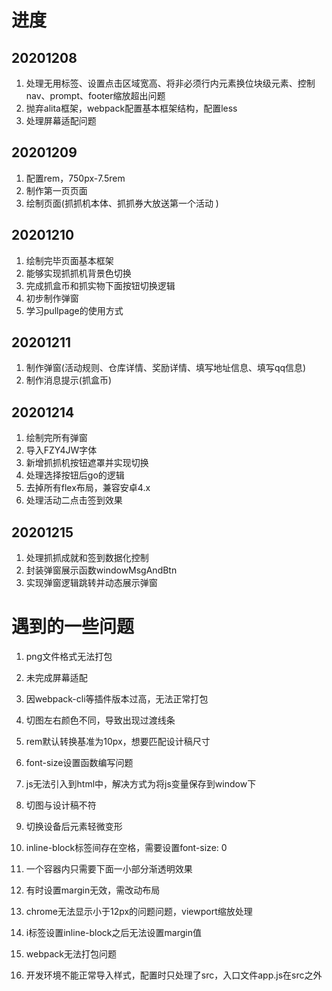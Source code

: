 # 进度
## 20201208
1. 处理无用标签、设置点击区域宽高、将非必须行内元素换位块级元素、控制nav、prompt、footer缩放超出问题
2. 抛弃alita框架，webpack配置基本框架结构，配置less
3. 处理屏幕适配问题

## 20201209
1. 配置rem，750px-7.5rem
2. 制作第一页页面
3. 绘制页面(抓抓机本体、抓抓券大放送第一个活动 )

## 20201210
1. 绘制完毕页面基本框架
2. 能够实现抓抓机背景色切换
3. 完成抓盒币和抓实物下面按钮切换逻辑
4. 初步制作弹窗
5. 学习pullpage的使用方式

## 20201211
1. 制作弹窗(活动规则、仓库详情、奖励详情、填写地址信息、填写qq信息)
2. 制作消息提示(抓盒币)

## 20201214
1. 绘制完所有弹窗
2. 导入FZY4JW字体
3. 新增抓抓机按钮遮罩并实现切换
4. 处理选择按钮后go的逻辑
5. 去掉所有flex布局，兼容安卓4.x
6. 处理活动二点击签到效果

## 20201215
1. 处理抓抓成就和签到数据化控制
2. 封装弹窗展示函数windowMsgAndBtn
3. 实现弹窗逻辑跳转并动态展示弹窗

# 遇到的一些问题
1. png文件格式无法打包
2. 未完成屏幕适配
3. 因webpack-cli等插件版本过高，无法正常打包

1. 切图左右颜色不同，导致出现过渡线条
2. rem默认转换基准为10px，想要匹配设计稿尺寸
3. font-size设置函数编写问题

1. js无法引入到html中，解决方式为将js变量保存到window下
2. 切图与设计稿不符
3. 切换设备后元素轻微变形

1. inline-block标签间存在空格，需要设置font-size: 0
2. 一个容器内只需要下面一小部分渐透明效果
3. 有时设置margin无效，需改动布局

1. chrome无法显示小于12px的问题问题，viewport缩放处理
2. i标签设置inline-block之后无法设置margin值

1. webpack无法打包问题
2. 开发环境不能正常导入样式，配置时只处理了src，入口文件app.js在src之外